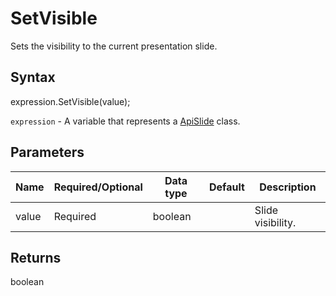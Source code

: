 # SetVisible

Sets the visibility to the current presentation slide.

## Syntax

expression.SetVisible(value);

`expression` - A variable that represents a [ApiSlide](../ApiSlide.md) class.

## Parameters

| **Name** | **Required/Optional** | **Data type** | **Default** | **Description** |
| ------------- | ------------- | ------------- | ------------- | ------------- |
| value | Required | boolean |  | Slide visibility. |

## Returns

boolean